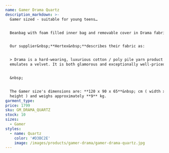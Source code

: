 ```yaml
---
name: Gamer Drama Quartz
description_markdown: >-
  Gamer sized - suitable for young teens…


  Beanbag with foam filled inner bag and removable cover in Drama fabric.&nbsp;


  Our supplier&nbsp;**Hertex&nbsp;**describes their fabric as:


  > Drama is a hard-wearing, luxurious cotton / poly pile yarn product that
  emulates a velvet. It is both glamorous and exceptionally well-priced.


  &nbsp;


  The Gamer size's dimensions are: **120 x 90 x 65**&nbsp; cm ( width x depth x
  height ) and weighs approximately **9** kg.
garment_type:
price: 1799
sku: GM_DRAMA_QUARTZ
stock: 10
sizes:
  - Gamer
styles:
  - name: Quartz
    color: '#D3BC2E'
    image: /images/products/gamer-drama/gamer-drama-quartz.jpg
---
```

